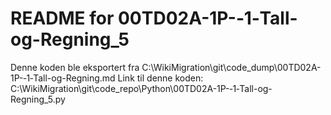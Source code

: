 # README for 00TD02A-1P-‐1‐Tall-og-Regning_5
Denne koden ble eksportert fra C:\WikiMigration\git\code_dump\00TD02A-1P-‐1‐Tall-og-Regning.md
Link til denne koden: C:\WikiMigration\git\code_repo\Python\00TD02A-1P-‐1‐Tall-og-Regning_5.py
